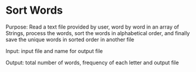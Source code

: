 # Sort Words

Purpose: Read a text file provided by user, word by word in an array of Strings, process the
words, sort the words in alphabetical order, and finally save the unique words in sorted
order in another file

Input: input file and name for output file

Output: total number of words, frequency of each letter and output file
